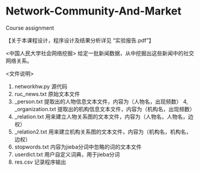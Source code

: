 # Network-Community-And-Market
Course assignment

【关于本课程设计，程序设计及结果分析详见 “实验报告.pdf”】

<中国人民大学社会网络挖掘>
给定一批新闻数据，从中挖掘出这些新闻中的社交网络关系。

<文件说明>
1. networkhw.py 源代码
2. ruc_news.txt 原始文本文件
3. _person.txt 提取出的人物信息文本文件，内容为（人物名，出现频数）
4, _organization.txt 提取出的机构信息文本文件，内容为（机构名，出现频数）
5. _relation.txt 用来建立人物关系图的文本文件，内容为（人物名，人物名，边权）
6. _relation2.txt 用来建立机构关系图的文本文件，内容为（机构名，机构名，边权）
7. stopwords.txt 内容为jieba分词中忽略的词的文本文件
8. userdict.txt 用户自定义词典，用于jieba分词
9. res.csv 记录程序输出
